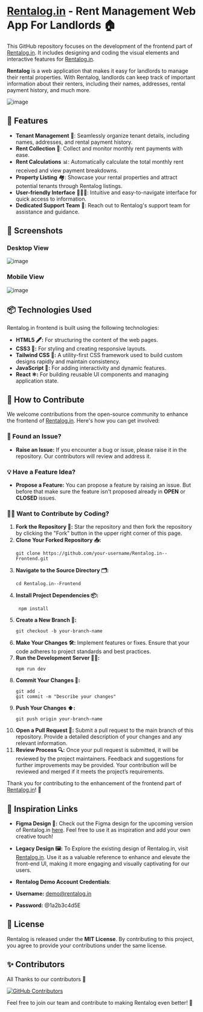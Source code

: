 # [Rentalog.in](https://www.rentalog.in/) - Rent Management Web App For Landlords 🏠

This GitHub repository focuses on the development of the frontend part of [Rentalog.in](https://www.rentalog.in/). It includes designing and coding the visual elements and interactive features for [Rentalog.in](https://www.rentalog.in/).

**Rentalog** is a web application that makes it easy for landlords to manage their rental properties. With Rentalog, landlords can keep track of important information about their renters, including their names, addresses, rental payment history, and much more.

![image](https://github.com/user-attachments/assets/f186883a-03a0-4c3a-ac20-5fe314899f2a)

## 🚀 Features

- **Tenant Management** 💼: Seamlessly organize tenant details, including names, addresses, and rental payment history.
- **Rent Collection** 💸: Collect and monitor monthly rent payments with ease.
- **Rent Calculations** 📊: Automatically calculate the total monthly rent received and view payment breakdowns.
- **Property Listing** 🏘️: Showcase your rental properties and attract potential tenants through Rentalog listings.
- **User-friendly Interface** 🧑🏻‍🦳: Intuitive and easy-to-navigate interface for quick access to information.
- **Dedicated Support Team** 📲: Reach out to Rentalog's support team for assistance and guidance.
  
## 📸 Screenshots

### Desktop View

![image](https://github.com/user-attachments/assets/d625f76d-8f7c-41ab-bace-692f685764c2)

### Mobile View

![image](https://github.com/user-attachments/assets/185e1708-f2cb-4430-b1af-dc18a8c4fd79)

## 📦 Technologies Used

Rentalog.in frontend is built using the following technologies:

- **HTML5 🖋️:** For structuring the content of the web pages.
- **CSS3 🎨:** For styling and creating responsive layouts.
- **Tailwind CSS 🌟:** A utility-first CSS framework used to build custom designs rapidly and maintain consistency.
- **JavaScript 🔧:** For adding interactivity and dynamic features.
- **React ⚛️:** For building reusable UI components and managing application state. 

## 🤝 How to Contribute

We welcome contributions from the open-source community to enhance the frontend of [Rentalog.in](https://www.rentalog.in/). Here's how you can get involved:

### 🐛 Found an Issue?
- **Raise an Issue:** If you encounter a bug or issue, please raise it in the repository. Our contributors will review and address it.

### 💡 Have a Feature Idea?
- **Propose a Feature:** You can propose a feature by raising an issue. But before that make sure the feature isn't proposed already in **OPEN** or **CLOSED** issues.

### 👩‍💻 Want to Contribute by Coding?

1. **Fork the Repository 🍴:** Star the repository and then fork the repository by clicking the "Fork" button in the upper right corner of this page.
2. **Clone Your Forked Repository 📥:** 
   ```
   git clone https://github.com/your-username/Rentalog.in--Frontend.git
   ```
3. **Navigate to the Source Directory 🗂️:**
   ```
   cd Rentalog.in--Frontend
   ```
4. **Install Project Dependencies 📦:**
   ```
    npm install
   ```
5. **Create a New Branch 🌿:**
   ```
   git checkout -b your-branch-name
   ```
6. **Make Your Changes 🛠️:** Implement features or fixes. Ensure that your code adheres to project standards and best practices.
7. **Run the Development Server 🏃‍♂️:**
    ```
    npm run dev
    ```
8. **Commit Your Changes 💬:**
   ```
   git add .
   git commit -m "Describe your changes"
   ```
9. **Push Your Changes ⬆️:** 
    ```
    git push origin your-branch-name
    ```
10. **Open a Pull Request 📩:** Submit a pull request to the main branch of this repository. Provide a detailed description of your changes and any relevant information.
11. **Review Process 🔍:** Once your pull request is submitted, it will be reviewed by the project maintainers. Feedback and suggestions for further improvements may be provided. Your contribution will be reviewed and merged if it meets the project’s requirements.

Thank you for contributing to the enhancement of the frontend part of [Rentalog.in](https://www.rentalog.in/)! 🙌

## 🔗 Inspiration Links

- **Figma Design 🎨:** Check out the Figma design for the upcoming version of Rentalog.in [here](https://www.figma.com/file/9WhtUQT7s5ogTiDTp90PxI/RENTALOG-WEB-DESIGN?type=design&node-id=0-1&mode=design&t=ZNeyPXk16TlWB6I6-0). Feel free to use it as inspiration and add your own creative touch!
- **Legacy Design 🖼️:** To Explore the existing design of Rentalog.in, visit [Rentalog.in](https://www.rentalog.in/). Use it as a valuable reference to enhance and elevate the front-end UI, making it more engaging and visually captivating for our users.
  
- **Rentalog Demo Account Credentials**:
- **Username:** <demo@rentalog.in>
- **Password:** @1a2b3c4d5E

## 📄 License

Rentalog is released under the **MIT License**. By contributing to this project, you agree to provide your contributions under the same license.

## ✨ Contributors

All Thanks to our contributors 💙

[![GitHub Contributors](https://contrib.rocks/image?repo=gauravsingh1281/Rentalog-Rent-Management-Web-App-For-Landlords)](https://github.com/gauravsingh1281/Rentalog-Rent-Management-Web-App-For-Landlords/graphs/contributors)

Feel free to join our team and contribute to making Rentalog even better! 🚀

